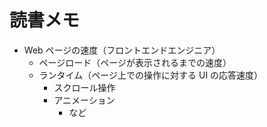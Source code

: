 # 読書メモ

- Web ページの速度（フロントエンドエンジニア）
  - ページロード（ページが表示されるまでの速度）
  - ランタイム（ページ上での操作に対する UI の応答速度）
    - スクロール操作
    - アニメーション
      - など
